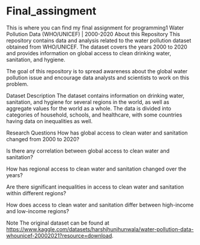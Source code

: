 # Final_assingment
This is where you can find my final assignment for programming1
Water Pollution Data (WHO/UNICEF) | 2000-2020
About this Repository
This repository contains data and analysis related to the water pollution dataset obtained from WHO/UNICEF. The dataset covers the years 2000 to 2020 and provides information on global access to clean drinking water, sanitation, and hygiene.

The goal of this repository is to spread awareness about the global water pollution issue and encourage data analysts and scientists to work on this problem.

Dataset Description
The dataset contains information on drinking water, sanitation, and hygiene for several regions in the world, as well as aggregate values for the world as a whole. The data is divided into categories of household, schools, and healthcare, with some countries having data on inequalities as well.

Research Questions
How has global access to clean water and sanitation changed from 2000 to 2020?

Is there any correlation between global access to clean water and sanitation?

How has regional access to clean water and sanitation changed over the years?

Are there significant inequalities in access to clean water and sanitation within different regions?

How does access to clean water and sanitation differ between high-income and low-income regions?

Note
The original dataset can be found at https://www.kaggle.com/datasets/harshjhunjhunwala/water-pollution-data-whounicef-20002021?resource=download.
